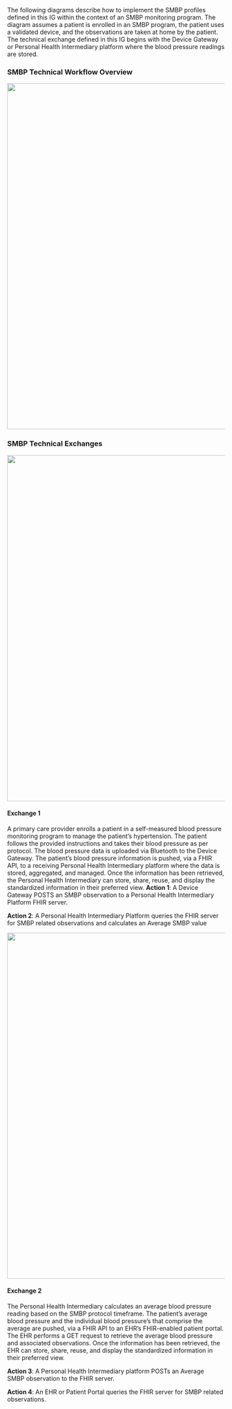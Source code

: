The following diagrams describe how to implement the SMBP profiles defined in this IG within the context of an SMBP monitoring program. The diagram assumes a patient is enrolled in an SMBP program, the patient uses a validated device, and the observations are taken at home by the patient. The technical exchange defined in this IG begins with the Device Gateway or Personal Health Intermediary platform where the blood pressure readings are stored. 

### SMBP Technical Workflow Overview 

<div style="text-align: left;">
<img src="technical-scenarios-new.png" width="800" >
</div>

### SMBP Technical Exchanges 

<div style="text-align: left;">
<img src="technical-workflow-1.png" width="800" >
</div>

#### Exchange 1
A primary care provider enrolls a patient in a self-measured blood pressure monitoring program to manage the patient’s hypertension. The patient follows the provided instructions and takes their blood pressure as per protocol. The blood pressure data is uploaded via Bluetooth to the Device Gateway. The patient’s blood pressure information is pushed, via a FHIR API, to a receiving Personal Health Intermediary platform where the data is stored, aggregated, and managed. Once the information has been retrieved, the Personal Health Intermediary can store, share, reuse, and display the standardized information in their preferred view.
**Action 1**: A Device Gateway POSTS an SMBP observation to a Personal Health Intermediary Platform FHIR server.

**Action 2**: A Personal Health Intermediary Platform queries the FHIR server for SMBP related observations and calculates an Average SMBP value 

<div style="text-align: left;">
<img src="technical-workflow-2.png" width="800" >
</div>

#### Exchange 2
The Personal Health Intermediary calculates an average blood pressure reading based on the SMBP protocol timeframe. The patient’s average blood pressure and the individual blood pressure’s that comprise the average are pushed, via a FHIR API to an EHR’s FHIR-enabled patient portal. The EHR performs a GET request to retrieve the average blood pressure and associated observations. Once the information has been retrieved, the EHR can store, share, reuse, and display the standardized information in their preferred view.

**Action 3**: A Personal Health Intermediary platform POSTs an Average SMBP observation to the FHIR server.

**Action 4**: An EHR or Patient Portal queries the FHIR server for SMBP related observations. 